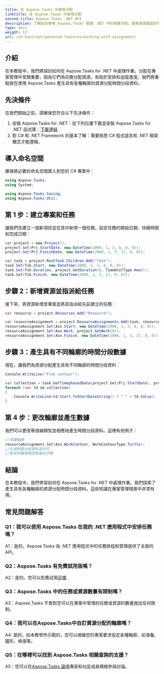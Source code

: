 ```yaml
---
title: 在 Aspose.Tasks 中使用分配
linktitle: 在 Aspose.Tasks 中使用分配
second_title: Aspose.Tasks .NET API
description: 了解如何使用 Aspose.Tasks 管理 .NET 中的專案分配。探索資源調度的不同輪廓。
type: docs
weight: 13
url: /zh-hant/net/advanced-features/working-with-assignment/
---
```

## 介紹

在本教程中，我們將探討如何在 Aspose.Tasks for .NET 中處理作業。分配在專案管理中至關重要，因為它們為任務分配資源，有助於安排和追蹤進度。我們將重點放在使用 Aspose.Tasks 產生具有各種輪廓的資源分配時間分段資料。

## 先決條件

在我們開始之前，請確保您符合以下先決條件：

1. 安裝 Aspose.Tasks for .NET：從下列位置下載並安裝 Aspose.Tasks for .NET 函式庫：[下載連結](https://releases.aspose.com/tasks/net/).
2. 對 C# 和 .NET Framework 的基本了解：需要熟悉 C# 程式語言和 .NET 框架概念才能遵循。

## 導入命名空間

確保將必要的命名空間匯入到您的 C# 專案中：

```csharp
using Aspose.Tasks;
using System;

using Aspose.Tasks.Saving;
using Aspose.Tasks.Util;

```

## 第 1 步：建立專案和任務

讓我們先建立一個新項目並在其中新增一個任務。設定任務的開始日期、持續時間和完成日期：

```csharp
var project = new Project();
project.Set(Prj.StartDate, new DateTime(2000, 1, 3, 8, 0, 0));
project.Set(Prj.FinishDate, new DateTime(2000, 1, 7, 17, 0, 0));

var task = project.RootTask.Children.Add("Task");
task.Set(Tsk.Start, new DateTime(2000, 1, 3, 8, 0, 0));
task.Set(Tsk.Duration, project.GetDuration(8, TimeUnitType.Hour));
task.Set(Tsk.Finish, new DateTime(2000, 1, 3, 17, 0, 0));
```

## 步驟 2：新增資源並指派給任務

接下來，將資源新增至專案並將其指派給先前建立的任務：

```csharp
var resource = project.Resources.Add("Resource");

var resourceAssignment = project.ResourceAssignments.Add(task, resource);
resourceAssignment.Set(Asn.Start, new DateTime(2000, 1, 3, 8, 0, 0));
resourceAssignment.Set(Asn.Work, project.GetWork(8));
resourceAssignment.Set(Asn.Finish, new DateTime(2000, 1, 3, 17, 0, 0));
```

## 步驟 3：產生具有不同輪廓的時間分段數據

現在，讓我們為資源分配產生具有不同輪廓的時間分段資料：

```csharp
Console.WriteLine("Flat contour");

var collection = task.GetTimephasedData(project.Get(Prj.StartDate), project.Get(Prj.FinishDate));
foreach (var td in collection)
{
	Console.WriteLine(td.Start.ToShortDateString() + " " + td.Value);
}
```

## 第 4 步：更改輪廓並產生數據

我們可以更改等值線類型並相應地產生時間分段資料。這裡有些例子：

```csharp
//改變輪廓
resourceAssignment.Set(Asn.WorkContour, WorkContourType.Turtle);
//生成時間分段資料並列印
//對其他輪廓類型重複此步驟
```

## 結論

在本教程中，我們學習如何在 Aspose.Tasks for .NET 中處理作業。我們探索了產生具有各種輪廓的資源分配時間分段資料。這些知識在專案管理場景中非常有用。

## 常見問題解答

### Q1：我可以使用 Aspose.Tasks 在我的 .NET 應用程式中安排任務嗎？

A1：是的，Aspose.Tasks 為 .NET 應用程式中的任務排程和管理提供了全面的 API。

### Q2：Aspose.Tasks 有免費試用版嗎？

 A2：是的，您可以免費試用[這裡](https://releases.aspose.com/).

### Q3：Aspose.Tasks 中的任務或資源數量有限制嗎？

A3：Aspose.Tasks 不會對您可以在專案中管理的任務或資源的數量施加任何限制。

### Q4：我可以在Aspose.Tasks中自訂資源分配的輪廓嗎？

A4: 是的，如本教學所示範的，您可以根據您的專案要求設定各種輪廓，如海龜、鐘形、峰值等。

### Q5：在哪裡可以找到 Aspose.Tasks 相關查詢的支援？

A5：您可以在[Aspose.Tasks 論壇](https://forum.aspose.com/c/tasks/15)專家和社區成員積極參與討論。
